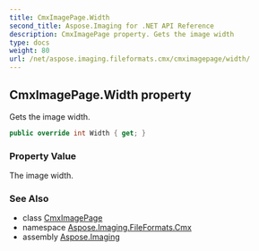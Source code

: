 ```yaml
---
title: CmxImagePage.Width
second_title: Aspose.Imaging for .NET API Reference
description: CmxImagePage property. Gets the image width
type: docs
weight: 80
url: /net/aspose.imaging.fileformats.cmx/cmximagepage/width/
---
```

## CmxImagePage.Width property

Gets the image width.

```csharp
public override int Width { get; }
```

### Property Value

The image width.

### See Also

* class [CmxImagePage](../)
* namespace [Aspose.Imaging.FileFormats.Cmx](../../cmximagepage/)
* assembly [Aspose.Imaging](../../../)



